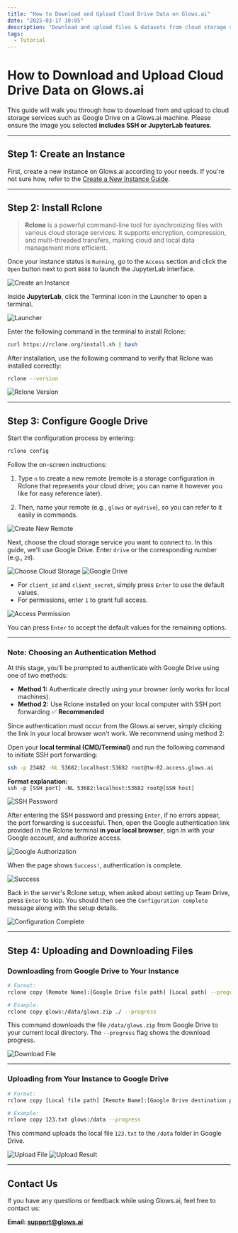 ```yaml
---
title: "How to Download and Upload Cloud Drive Data on Glows.ai"
date: "2025-03-17 10:05"
description: "Download and upload files & datasets from cloud storage services such as Google Drive on Glows.ai."
tags:
  - Tutorial
---
```


# How to Download and Upload Cloud Drive Data on Glows.ai

This guide will walk you through how to download from and upload to cloud storage services such as Google Drive on a Glows.ai machine. Please ensure the image you selected **includes SSH or JupyterLab features**.

---

## **Step 1: Create an Instance**

First, create a new instance on Glows.ai according to your needs. If you're not sure how, refer to the [Create a New Instance Guide](https://docs.glows.ai/docs/Create%20New).

---

## **Step 2: Install Rclone**

> **Rclone** is a powerful command-line tool for synchronizing files with various cloud storage services. It supports encryption, compression, and multi-threaded transfers, making cloud and local data management more efficient.

Once your instance status is `Running`, go to the `Access` section and click the `Open` button next to port `8888` to launch the JupyterLab interface.

![Create an Instance](../tutorials-images/04.CloudDrive/01.CreateAnInstance.png)

Inside **JupyterLab**, click the Terminal icon in the Launcher to open a terminal.

![Launcher](../tutorials-images/04.CloudDrive/02.Lancher.png)

Enter the following command in the terminal to install Rclone:

```bash
curl https://rclone.org/install.sh | bash
```

After installation, use the following command to verify that Rclone was installed correctly:

```bash
rclone --version
```

![Rclone Version](../tutorials-images/04.CloudDrive/03.RcloneVersion.png)

---

## **Step 3: Configure Google Drive**

Start the configuration process by entering:

```bash
rclone config
```

Follow the on-screen instructions:

1. Type `n` to create a new remote (remote is a storage configuration in Rclone that represents your cloud drive; you can name it however you like for easy reference later).

2. Then, name your remote (e.g., `glows` or `mydrive`), so you can refer to it easily in commands.

![Create New Remote](../tutorials-images/04.CloudDrive/04.CreateNewRemote.png)

Next, choose the cloud storage service you want to connect to. In this guide, we'll use Google Drive. Enter `drive` or the corresponding number (e.g., `20`).

![Choose Cloud Storage](../tutorials-images/04.CloudDrive/05.ConfigureCloudStorage.png)
![Google Drive](../tutorials-images/04.CloudDrive/06.GoogleDrive.png)

- For `client_id` and `client_secret`, simply press `Enter` to use the default values.
- For permissions, enter `1` to grant full access.

![Access Permission](../tutorials-images/04.CloudDrive/07.AccessPermission.png)

You can press `Enter` to accept the default values for the remaining options.

---

### Note: Choosing an Authentication Method

At this stage, you’ll be prompted to authenticate with Google Drive using one of two methods:

- **Method 1:** Authenticate directly using your browser (only works for local machines).
- **Method 2:** Use Rclone installed on your local computer with SSH port forwarding ✅ **Recommended**

Since authentication must occur from the Glows.ai server, simply clicking the link in your local browser won't work. We recommend using method 2:

Open your **local terminal (CMD/Terminal)** and run the following command to initiate SSH port forwarding:

```bash
ssh -p 23482 -NL 53682:localhost:53682 root@tw-02.access.glows.ai
```

**Format explanation:**  
`ssh -p [SSH port] -NL 53682:localhost:53682 root@[SSH host]`

![SSH Password](../tutorials-images/04.CloudDrive/09.SSH%20Password.png)

After entering the SSH password and pressing `Enter`, if no errors appear, the port forwarding is successful. Then, open the Google authentication link provided in the Rclone terminal **in your local browser**, sign in with your Google account, and authorize access.

![Google Authorization](../tutorials-images/04.CloudDrive/10.GoogleAccountAccess.jpg)

When the page shows `Success!`, authentication is complete.

![Success](../tutorials-images/04.CloudDrive/11.Success.png)

Back in the server's Rclone setup, when asked about setting up Team Drive, press `Enter` to skip. You should then see the `Configuration complete` message along with the setup details.

![Configuration Complete](../tutorials-images/04.CloudDrive/12.ConfigurationComplete.png)

---

## **Step 4: Uploading and Downloading Files**

### Downloading from Google Drive to Your Instance

```bash
# Format:
rclone copy [Remote Name]:[Google Drive file path] [Local path] --progress

# Example:
rclone copy glows:/data/glows.zip ./ --progress
```

This command downloads the file `/data/glows.zip` from Google Drive to your current local directory. The `--progress` flag shows the download progress.

![Download File](../tutorials-images/04.CloudDrive/13.DownloadFile.png)

---

### Uploading from Your Instance to Google Drive

```bash
# Format:
rclone copy [Local file path] [Remote Name]:[Google Drive destination path] --progress

# Example:
rclone copy 123.txt glows:/data --progress
```

This command uploads the local file `123.txt` to the `/data` folder in Google Drive.

![Upload File](../tutorials-images/04.CloudDrive/14.UploadFile.png)
![Upload Result](../tutorials-images/04.CloudDrive/15.UploadResult.png)

---

## Contact Us

If you have any questions or feedback while using Glows.ai, feel free to contact us:

**Email: support@glows.ai**

